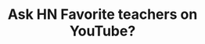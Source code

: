---
layout: post
link: https://news.ycombinator.com/item?id=17999659
title: Ask HN  Favorite teachers on YouTube?
---